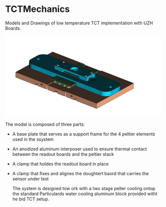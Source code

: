 # TCTMechanics
Models and Drawings of low temperature TCT implementation with UZH Boards.

<p align="center">
   <img src="./TCTSetup.jpeg" alt="Logo" width="600">
</p>

The model is composed of three parts: 
- A base plate that serves as a support frame for the 4 peltier elements used in the ssystem
- An anodized aluminum interposer used to ensure thermal contact between the readout boards and the peltier stack
- A clamp that holdes the readout board in place
- A clamp that fixes and alignes the doughtert baord that carries the sensor under test

  The system is designed tow ork with a two stage pelter cooling ontop the standard Particulards water cooling aluminum block provided witht he bid TCT setup.
  
